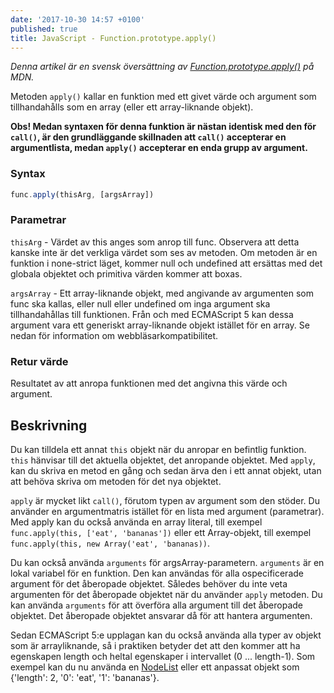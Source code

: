 ```yaml
---
date: '2017-10-30 14:57 +0100'
published: true
title: JavaScript - Function.prototype.apply()
---
```

*Denna artikel är en svensk översättning av [Function.prototype.apply()](https://developer.mozilla.org/en-US/docs/Web/JavaScript/Reference/Global_Objects/Function/apply) på MDN.*

Metoden `apply()` kallar en funktion med ett givet värde och argument som tillhandahålls som en array (eller ett array-liknande objekt).

**Obs! Medan syntaxen för denna funktion är nästan identisk med den för `call()`, är den grundläggande skillnaden att `call()` accepterar en argumentlista, medan `apply()` accepterar en enda grupp av argument.**

### Syntax

```js
func.apply(thisArg, [argsArray])
```

### Parametrar

`thisArg` - Värdet av this anges som anrop till func. Observera att detta kanske inte är det verkliga värdet som ses av metoden. Om metoden är en funktion i none-strict läget, kommer null och undefined att ersättas med det globala objektet och primitiva värden kommer att boxas.

`argsArray` - Ett array-liknande objekt, med angivande av argumenten som func ska kallas, eller null eller undefined om inga argument ska tillhandahållas till funktionen. Från och med ECMAScript 5 kan dessa argument vara ett generiskt array-liknande objekt istället för en array. Se nedan för information om webbläsarkompatibilitet.

### Retur värde

Resultatet av att anropa funktionen med det angivna this värde och argument.

## Beskrivning

Du kan tilldela ett annat `this` objekt när du anropar en befintlig funktion. `this` hänvisar till det aktuella objektet, det anropande objektet. Med `apply`, kan du skriva en metod en gång och sedan ärva den i ett annat objekt, utan att behöva skriva om metoden för det nya objektet.

`apply` är mycket likt `call()`, förutom typen av argument som den stöder. Du använder en argumentmatris istället för en lista med argument (parametrar). Med apply kan du också använda en array literal, till exempel `func.apply(this, ['eat', 'bananas'])` eller ett Array-objekt, till exempel `func.apply(this, new Array('eat', 'bananas))`.

Du kan också använda `arguments` för argsArray-parametern. `arguments` är en lokal variabel för en funktion. Den kan användas för alla ospecificerade argument för det åberopade objektet. Således behöver du inte veta argumenten för det åberopade objektet när du använder `apply` metoden. Du kan använda `arguments` för att överföra alla argument till det åberopade objektet. Det åberopade objektet ansvarar då för att hantera argumenten.

Sedan ECMAScript 5:e upplagan kan du också använda alla typer av objekt som är arrayliknande, så i praktiken betyder det att den kommer att ha egenskapen length och heltal egenskaper i intervallet (0 ... length-1). Som exempel kan du nu använda en [NodeList](https://developer.mozilla.org/en-US/docs/Web/API/NodeList) eller ett anpassat objekt som {'length': 2, '0': 'eat', '1': 'bananas'}.
